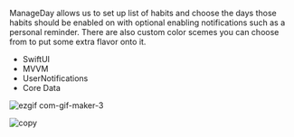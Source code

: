ManageDay allows us to set up list of habits and choose the days those habits should be enabled on with optional enabling notifications such as a personal reminder. There are also custom color scemes you can choose from to put some extra flavor onto it.

- SwiftUI
- MVVM
- UserNotifications
- Core Data

![ezgif com-gif-maker-3](https://user-images.githubusercontent.com/92029663/202381973-98852064-e669-4825-a04d-ff553e4eec13.gif)

![copy](https://user-images.githubusercontent.com/92029663/202382487-0da21f7e-bcd5-4adb-b797-e1b6938fd4b8.png)
